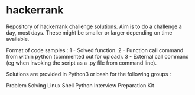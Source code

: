# hackerrank
Repository of hackerrank challenge solutions.
Aim is to do a challenge a day, most days. These might be smaller or larger depending on time available.

Format of code samples :
1 - Solved function.
2 - Function call command from within python (commented out for upload).
3 - External call command (eg when invoking the script as a .py file from command line).

Solutions are provided in Python3 or bash for the following groups :

Problem Solving
Linux Shell
Python
Interview Preparation Kit

